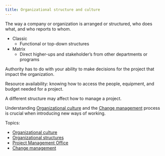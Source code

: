 ```yaml
---
title: Organizational structure and culture
---
```

The way a company or organization is arranged or structured, who does what, and who reports to whom.

- Classic
    - Functional or top-down structures
- Matrix
    - Direct higher-ups and stakeholder’s from other departments or programs

Authority has to do with your ability to make decisions for the project that impact the organization. 

Resource availability: knowing how to access the people, equipment, and budget needed for a project. 

A different structure may affect how to manage a project. 

Understanding [Organizational culture](foundations-of-project-management/organisational-structure-and-culture/organizational-culture.md) and the [Change management](foundations-of-project-management/organisational-structure-and-culture/change-management/change-management.md) process is crucial when introducing new ways of working. 

Topics:
- [Organizational culture](foundations-of-project-management/organisational-structure-and-culture/organizational-culture.md)
- [Organizational structures](foundations-of-project-management/organisational-structure-and-culture/organizational-structures.md)
- [Project Management Office](foundations-of-project-management/organisational-structure-and-culture/project-management-office.md)
- [Change management](foundations-of-project-management/organisational-structure-and-culture/change-management/change-management.md)